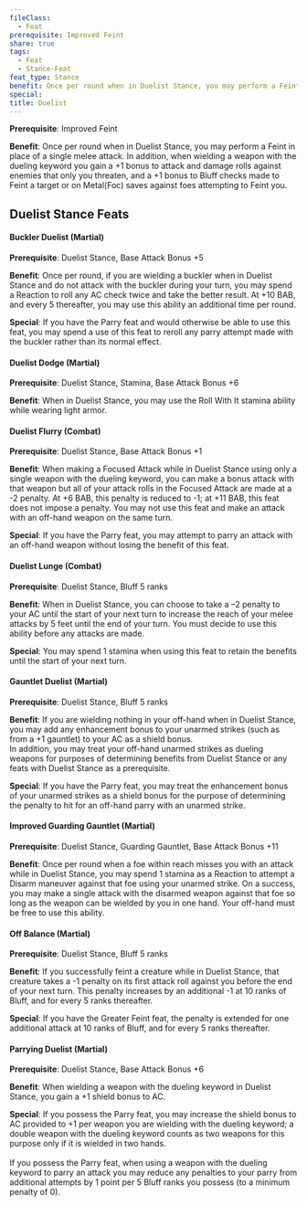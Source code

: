 ```yaml
---
fileClass:
  - Feat
prerequisite: Improved Feint
share: true
tags:
  - Feat
  - Stance-Feat
feat_type: Stance
benefit: Once per round when in Duelist Stance, you may perform a Feint in place of a single melee attack. In addition, when wielding a weapon with the dueling keyword you gain a +1 bonus to attack and damage rolls against enemies that only you threaten, and a +1 bonus to Bluff checks made to Feint a target or on Metal(Foc) saves against foes attempting to Feint you.
special: 
title: Duelist
---
```


**Prerequisite**: Improved Feint

**Benefit**: Once per round when in Duelist Stance, you may perform a Feint in place of a single melee attack. In addition, when wielding a weapon with the dueling keyword you gain a +1 bonus to attack and damage rolls against enemies that only you threaten, and a +1 bonus to Bluff checks made to Feint a target or on Metal(Foc) saves against foes attempting to Feint you.
## Duelist Stance Feats

<h4><span><p>Buckler Duelist (Martial)</p></span></h4><p><span><p><b>Prerequisite</b>:    Duelist Stance, Base Attack Bonus +5<br></p></span></p><p><span><p><b>Benefit</b>:    Once per round, if you are wielding a buckler when in Duelist Stance and do not attack with the buckler during your turn, you may spend a Reaction to roll any AC check twice and take the better result. At +10 BAB, and every 5 thereafter, you may use this ability an additional time per round.<br></p></span></p><p><span><p><b>Special</b>:    If you have the Parry feat and would otherwise be able to use this feat, you may spend a use of this feat to reroll any parry attempt made with the buckler rather than its normal effect.<br></p></span></p><h4><span><p>Duelist Dodge (Martial)</p></span></h4><p><span><p><b>Prerequisite</b>:    Duelist Stance, Stamina, Base Attack Bonus +6<br></p></span></p><p><span><p><b>Benefit</b>:    When in Duelist Stance, you may use the Roll With It stamina ability while wearing light armor.<br></p></span></p><h4><span><p>Duelist Flurry (Combat)</p></span></h4><p><span><p><b>Prerequisite</b>:    Duelist Stance, Base Attack Bonus +1<br></p></span></p><p><span><p><b>Benefit</b>:    When making a Focused Attack while in Duelist Stance using only a single weapon with the dueling keyword, you can make a bonus attack with that weapon but all of your attack rolls in the Focused Attack are made at a -2 penalty. At +6 BAB, this penalty is reduced to -1; at +11 BAB, this feat does not impose a penalty. You may not use this feat and make an attack with an off-hand weapon on the same turn.<br></p></span></p><p><span><p><b>Special</b>:    If you have the Parry feat, you may attempt to parry an attack with an off-hand weapon without losing the benefit of this feat.<br></p></span></p><h4><span><p>Duelist Lunge (Combat)</p></span></h4><p><span><p><b>Prerequisite</b>:    Duelist Stance, Bluff 5 ranks<br></p></span></p><p><span><p><b>Benefit</b>:    When in Duelist Stance, you can choose to take a –2 penalty to your AC until the start of your next turn to increase the reach of your melee attacks by 5 feet until the end of your turn. You must decide to use this ability before any attacks are made.<br></p></span></p><p><span><p><b>Special</b>:    You may spend 1 stamina when using this feat to retain the benefits until the start of your next turn.<br></p></span></p><h4><span><p>Gauntlet Duelist (Martial)</p></span></h4><p><span><p><b>Prerequisite</b>:    Duelist Stance, Bluff 5 ranks<br></p></span></p><p><span><p><b>Benefit</b>:     If you are wielding nothing in your off-hand when in Duelist Stance, you may add any enhancement bonus to your unarmed strikes (such as from a +1 gauntlet) to your AC as a shield bonus.<br>In addition, you may treat your off-hand unarmed strikes as dueling weapons for purposes of determining benefits from Duelist Stance or any feats with Duelist Stance as a prerequisite.<br></p></span></p><p><span><p><b>Special</b>:    If you have the Parry feat, you may treat the enhancement bonus of your unarmed strikes as a shield bonus for the purpose of determining the penalty to hit for an off-hand parry with an unarmed strike.<br></p></span></p><h4><span><p>Improved Guarding Gauntlet (Martial)</p></span></h4><p><span><p><b>Prerequisite</b>:    Duelist Stance, Guarding Gauntlet, Base Attack Bonus +11<br></p></span></p><p><span><p><b>Benefit</b>:    Once per round when a foe within reach misses you with an attack while in Duelist Stance, you may spend 1 stamina as a Reaction to attempt a Disarm maneuver against that foe using your unarmed strike. On a success, you may make a single attack with the disarmed weapon against that foe so long as the weapon can be wielded by you in one hand. Your off-hand must be free to use this ability.<br></p></span></p><h4><span><p>Off Balance (Martial)</p></span></h4><p><span><p><b>Prerequisite</b>:    Duelist Stance, Bluff 5 ranks<br></p></span></p><p><span><p><b>Benefit</b>:    If you successfully feint a creature while in Duelist Stance, that creature takes a -1 penalty on its first attack roll against you before the end of your next turn. This penalty increases by an additional -1 at 10 ranks of Bluff, and for every 5 ranks thereafter.<br></p></span></p><p><span><p><b>Special</b>:    If you have the Greater Feint feat, the penalty is extended for one additional attack at 10 ranks of Bluff, and for every 5 ranks thereafter.<br></p></span></p><h4><span><p>Parrying Duelist (Martial)</p></span></h4><p><span><p><b>Prerequisite</b>:    Duelist Stance, Base Attack Bonus +6<br></p></span></p><p><span><p><b>Benefit</b>:    When wielding a weapon with the dueling keyword in Duelist Stance, you gain a +1 shield bonus to AC.<br></p></span></p><p><span><p><b>Special</b>:    If you possess the Parry feat, you may increase the shield bonus to AC provided to +1 per weapon you are wielding with the dueling keyword; a double weapon with the dueling keyword counts as two weapons for this purpose only if it is wielded in two hands.<br><br>If you possess the Parry feat, when using a weapon with the dueling keyword to parry an attack you may reduce any penalties to your parry from additional attempts by 1 point per 5 Bluff ranks you possess (to a minimum penalty of 0).<br></p></span></p>